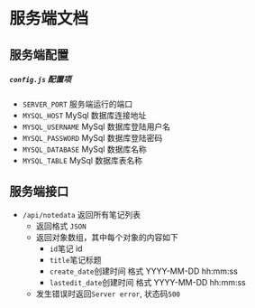 # 服务端文档

## 服务端配置

##### `config.js` 配置项

- `SERVER_PORT` 服务端运行的端口
- `MYSQL_HOST` MySql 数据库连接地址
- `MYSQL_USERNAME` MySql 数据库登陆用户名
- `MYSQL_PASSWORD` MySql 数据库登陆密码
- `MYSQL_DATABASE` MySql 数据库名称
- `MYSQL_TABLE` MySql 数据库表名称

## 服务端接口

- `/api/notedata` 返回所有笔记列表
  - 返回格式 `JSON`
  - 返回对象数组，其中每个对象的内容如下
    - `id`笔记 id
    - `title`笔记标题
    - `create_date`创建时间 格式 YYYY-MM-DD hh:mm:ss
    - `lastedit_date`创建时间 格式 YYYY-MM-DD hh:mm:ss
  - 发生错误时返回`Server error`, 状态码`500`
